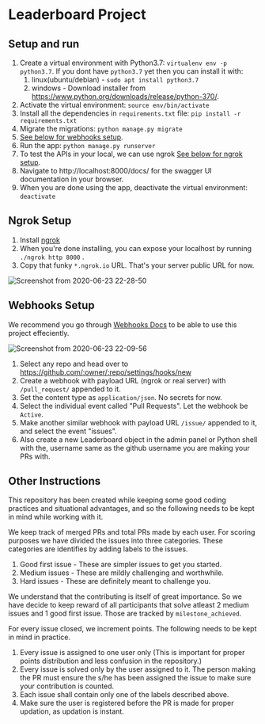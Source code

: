 # Leaderboard Project

## Setup and run

1. Create a virtual environment with Python3.7: `virtualenv env -p python3.7`. If you dont have `python3.7` yet then you can install it with:
    1. linux(ubuntu/debian) - `sudo apt install python3.7`
    1. windows - Download installer from https://www.python.org/downloads/release/python-370/.
1. Activate the virtual environment: `source env/bin/activate`
1. Install all the dependencies in `requirements.txt` file: `pip install -r requirements.txt`
1. Migrate the migrations: `python manage.py migrate`
1. [See below for webhooks setup](#webhooks-setup).
1. Run the app: `python manage.py runserver`
1. To test the APIs in your local, we can use ngrok [See below for ngrok setup](#ngrok-setup).
1. Navigate to http://localhost:8000/docs/ for the swagger UI documentation in your browser.
1. When you are done using the app, deactivate the virtual environment: `deactivate`


## Ngrok Setup

1. Install [ngrok](https://ngrok.com/download) 
1. When you're done installing, you can expose your localhost by running `./ngrok http 8000` .
1. Copy that funky `*.ngrok.io` URL. That's your server public URL for now.

![Screenshot from 2020-06-23 22-28-50](https://user-images.githubusercontent.com/49693160/85433398-04517c80-b5a2-11ea-81ae-a7db3cef22e7.png)


## Webhooks Setup

We recommend you go through [Webhooks Docs](https://developer.github.com/webhooks/) to be able to use this project effeciently.

![Screenshot from 2020-06-23 22-09-56](https://user-images.githubusercontent.com/49693160/85433388-0287b900-b5a2-11ea-86f3-04d92b8c4d20.png)


1. Select any repo and head over to https://github.com/:owner/:repo/settings/hooks/new
1. Create a webhook with payload URL (ngrok or real server) with `/pull_request/` appended to it.
1. Set the content type as `application/json`. No secrets for now.
1. Select the individual event called "Pull Requests". Let the webhook be `Active`.
1. Make another similar webhook with payload URL `/issue/` appended to it, and select the event "issues".
1. Also create a new Leaderboard object in the admin panel or Python shell with the, username same as the github username you are making your PRs with. 

## Other Instructions
This repository has been created while keeping some good coding practices and situational advantages, and so the following needs to be kept in mind while working with it.

We keep track of merged PRs and total PRs made by each user. For scoring purposes we have divided the issues into three categories. These categories are identifies by adding labels to the issues.
1. Good first issue - These are simpler issues to get you started.
2. Medium issues - These are mildly challenging and worthwhile.
3. Hard issues - These are definitely meant to challenge you.

We understand that the contributing is itself of great importance. So we have decide to keep reward of all participants that solve atleast 2 medium issues and 1 good first issue. Those are tracked by `milestone_achieved`.

For every issue closed, we increment points. The following needs to be kept in mind in practice.
1. Every issue is assigned to one user only (This is important for proper points distribution and less confusion in the repository.)
2. Every issue is solved only by the user assigned to it. The person making the PR must ensure the s/he has been assigned the issue to make sure your contribution is counted.
3. Each issue shall contain only one of the labels described above.
4. Make sure the user is registered before the PR is made for proper updation, as updation is instant.

